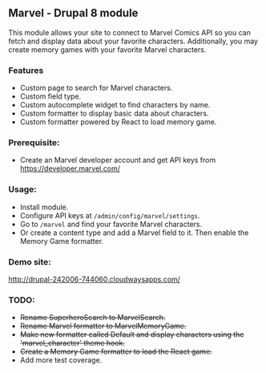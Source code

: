 ## Marvel - Drupal 8 module
This module allows your site to connect to Marvel Comics API so you can fetch and display data about your favorite characters. Additionally, you may create memory games with your favorite Marvel characters.

### Features
- Custom page to search for Marvel characters.
- Custom field type.
- Custom autocomplete widget to find characters by name.
- Custom formatter to display basic data about characters.
- Custom formatter powered by React to load memory game. 

### Prerequisite:
- Create an Marvel developer account and get API keys from https://developer.marvel.com/

### Usage:
- Install module.
- Configure API keys at `/admin/config/marvel/settings`.
- Go to `/marvel` and find your favorite Marvel characters.
- Or create a content type and add a Marvel field to it. Then enable the Memory Game formatter.

### Demo site:
http://drupal-242006-744060.cloudwaysapps.com/

### TODO:
- ~~Rename SuperheroSearch to MarvelSearch.~~
- ~~Rename Marvel formatter to MarvelMemoryGame.~~
- ~~Make new formatter called Default and display characters using the 'marvel_character' theme hook.~~
- ~~Create a Memory Game formatter to load the React game.~~
- Add more test coverage.
